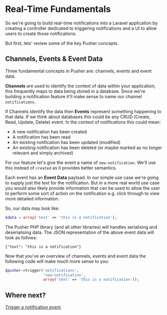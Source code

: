 # Real-Time Fundamentals <i class="fa fa-graduation-cap fa-2"></i>

So we're going to build real-time notifications into a Laravel application by creating a controller dedicated to triggering notifications and a UI to allow users to create those notifications. 

But first, lets' review some of the key Pusher concepts.

## Channels, Events & Event Data

Three fundamental concepts in Pusher are: channels, events and event data.

**Channels** are used to identify the context of data within your application; this frequently maps to data being stored in a database. Since we're building a notification feature it'll make sense to name our channel `notifications`.

If Channels identify the data then **Events** represent something happening to that data. If we think about databases this could be any CRUD (Create, Read, Update, Delete) event. In the context of notifications this could mean:

* A new notification has been created
* A notification has been read
* An existing notification has been updated (modified)
* An existing notification has been deleted (or maybe marked as no longer relevant and simply archived)

For our feature let's give the event a name of `new-notification`. We'll use this instead of `created` as it provides better semantics.

Each event has an **Event Data** payload. In our simple use case we're going to supply just the text for the notification. But in a more real world use case you would also likely provide information that can be used to allow the user to perform some sort of action on the notification e.g. click through to view more detailed information.

So, our data may look like:

```php
$data = array('text' => 'this is a notification');
```

The Pusher PHP library (and all other libraries) will handles serialising and deserialising data. The JSON representation of the above event data will look as follows:

```
{"text": "this is a notification"}
```

Now that you've an overview of channels, events and event data the following code will make much more sense to you:

```php
$pusher->trigger('notifications', 
                 'new-notification', 
                 array('text' => 'this is a notification'));
```

## Where next?

[Trigger a notification event](./trigger-event.md).
